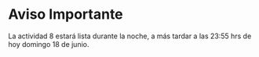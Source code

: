 # Aviso Importante

La actividad 8 estará lista durante la noche, a más tardar a las 23:55 hrs de hoy domingo 18 de junio.